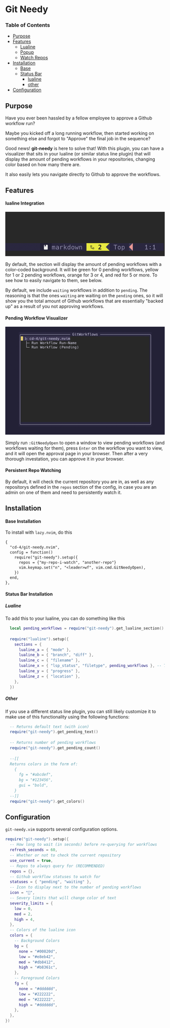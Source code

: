 # Git Needy

### Table of Contents

- [Purpose](#purpose)
- [Features](#features)
  - [Lualine](#lualine-integration)
  - [Popup](#pending-workflow-visualizer)
  - [Watch Repos](#persistent-repo-watching)
- [Installation](#installation)
  - [Base](#base-installation)
  - [Status Bar](#status-bar-installation)
    - [lualine](#lualine)
    - [other](#other)
- [Configuration](#configuration)


## Purpose

Have you ever been hassled by a fellow employee to approve a Github workflow run?

Maybe you kicked off a long running workflow, then started working on something else and forgot to "Approve" the final job in the sequence?

Good news! **git-needy** is here to solve that! With this plugin, you can have a visualizer that sits in your lualine (or similar status line plugin) that will display the amount of pending workflows in your repositories, changing color based on how many there are.

It also easily lets you navigate directly to Github to approve the workflows.

## Features



#### lualine Integration

![alt text](./lualine.png)

By default, the section will display the amount of pending workflows with a color-coded background. It will be green for 0 pending workflows, yellow for 1 or 2 pending workflows, orange for 3 or 4, and red for 5 or more. To see how to easily navigate to them, see below.

By default, we include `waiting` workflows in addition to `pending`. The reasoning is that the ones `waiting` are waiting on the `pending` ones, so it will show you the total amount of Github workflows that are essentially "backed up" as a result of you not approving workflows.


#### Pending Workflow Visualizer

![alt text](./popup.png)

Simply run `:GitNeedyOpen` to open a window to view pending workflows (and workflows waiting for them), press `Enter` on the workflow you want to view, and it will open the approval page in your browser. Then after a very thorough investation, you can approve it in your browser.

#### Persistent Repo Watching

By default, it will check the current repository you are in, as well as any repositorys defined in the `repos` section of the config, in case you are an admin on one of them and need to persistently watch it.

## Installation

#### Base Installation

To install with `lazy.nvim`, do this

```
{
  "cd-4/git-needy.nvim",
  config = function()
    require("git-needy").setup({
      repos = {"my-repo-i-watch", "another-repo"}
      vim.keymap.set("n", "<leader>wf", vim.cmd.GitNeedyOpen),
    })
  end,
},
```

#### Status Bar Installation

##### Lualine

To add this to your lualine, you can do something like this

```lua
  local pending_workflows = require("git-needy").get_lualine_section()

  require("lualine").setup({
    sections = {
      lualine_a = { "mode" },
      lualine_b = { "branch", "diff" },
      lualine_c = { "filename" },
      lualine_x = { "lsp_status", "filetype", pending_workflows }, -- This is where we add it
      lualine_y = { "progress" },
      lualine_z = { "location" },
    },
  })
```

##### Other

If you use a different status line plugin, you can still likely customize it to make use of this functionality using the following functions:

```lua
  -- Returns default text (with icon)
  require("git-needy").get_pending_text()

  -- Returns number of pending workflows
  require("git-needy").get_pending_count()

  --[[
  Returns colors in the form of:
    {
      fg = "#abcdef",
      bg = "#123456",
      gui = "bold",
    }
  --]]
  require("git-needy").get_colors()

```

## Configuration

`git-needy.vim` supports several configuration options.

```lua
require("git-needy").setup({
  -- How long to wait (in seconds) before re-querying for workflows
  refresh_seconds = 60,
  -- Whether or not to check the current repository
  use_current = true,
  -- Repos to always query for (RECOMMENDED)
  repos = {},
  -- Github workflow statuses to watch for
  statuses = { "pending", "waiting" },
  -- Icon to display next to the number of pending workflows
  icon = "",
  -- Severy limits that will change color of text
  severity_limits = {
    low = 0,
    med = 2,
    high = 4,
  },
  -- Colors of the lualine icon
  colors = {
    -- Background Colors
    bg = {
      none = "#00820d",
      low = "#e8eb42",
      med = "#db8412",
      high = "#b8361c",
    },
    -- Foreground Colors
    fg = {
      none = "#dddddd",
      low = "#222222",
      med = "#222222",
      high = "#dddddd",
    },
  },
})
```

